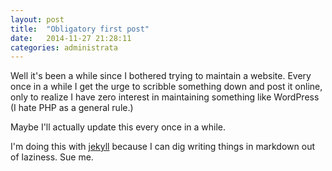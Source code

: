 ```yaml
---
layout: post
title:  "Obligatory first post"
date:   2014-11-27 21:28:11
categories: administrata
---
```

Well it's been a while since I bothered trying to maintain a website. Every once in a while I get the urge to scribble something down and post it online, only to realize I have zero interest in maintaining something like WordPress (I hate PHP as a general rule.)

Maybe I'll actually update this every once in a while.

I'm doing this with [jekyll](http://jekyllrb.com) because I can dig writing things in markdown out of laziness. Sue me.
